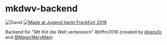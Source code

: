# mkdwv-backend
![David](https://img.shields.io/david/Jugendhackt/mkdwv-backend.svg?style=flat-square)
[![Made at Jugend hackt Frankfurt 2018](https://jhbadge.com/?year=2018&evt=ffm)](https://jugendhackt.org)

Backend für "Mit Kot die Welt verbessern" #jhffm2018 (created by [@jens1o](https://github.com/jens1o) and [@MagicMarvMan](https://github.com/MagicMarvMan))
